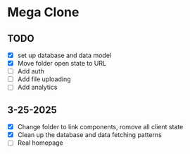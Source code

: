 # Mega Clone

## TODO

- [x] set up database and data model
- [x] Move folder open state to URL
- [ ] Add auth
- [ ] Add file uploading
- [ ] Add analytics

## 3-25-2025

- [x] Change folder to link components, romove all client state
- [x] Clean up the database and data fetching patterns
- [ ] Real homepage
